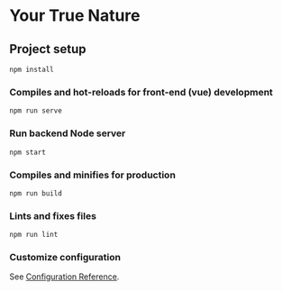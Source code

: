 # Your True Nature

## Project setup
```
npm install
```

### Compiles and hot-reloads for front-end (vue) development
```
npm run serve
```
### Run backend Node server
```
npm start
```

### Compiles and minifies for production
```
npm run build
```

### Lints and fixes files
```
npm run lint
```

### Customize configuration
See [Configuration Reference](https://cli.vuejs.org/config/).
